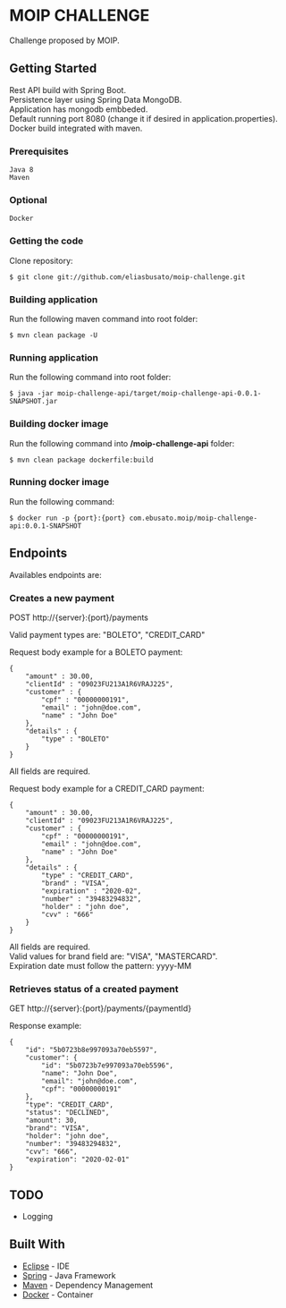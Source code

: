 # MOIP CHALLENGE

Challenge proposed by MOIP.

## Getting Started

Rest API build with Spring Boot.   
Persistence layer using Spring Data MongoDB.   
Application has mongodb embbeded.  
Default running port 8080 (change it if desired in application.properties).   
Docker build integrated with maven.

### Prerequisites

```
Java 8
Maven
```
### Optional

```
Docker
```

### Getting the code

Clone repository:

```
$ git clone git://github.com/eliasbusato/moip-challenge.git
```

### Building application

Run the following maven command into root folder:

```
$ mvn clean package -U
```

### Running application

Run the following command into root folder:

```
$ java -jar moip-challenge-api/target/moip-challenge-api-0.0.1-SNAPSHOT.jar
```

### Building docker image

Run the following command into **/moip-challenge-api** folder:

```
$ mvn clean package dockerfile:build
```

### Running docker image

Run the following command:

```
$ docker run -p {port}:{port} com.ebusato.moip/moip-challenge-api:0.0.1-SNAPSHOT
```

## Endpoints

Availables endpoints are:

### Creates a new payment

POST http://{server}:{port}/payments  

Valid payment types are: "BOLETO", "CREDIT_CARD"

Request body example for a BOLETO payment:

```
{
	"amount" : 30.00,
	"clientId" : "09023FU213A1R6VRAJ225",
	"customer" : {
		"cpf" : "00000000191",
		"email" : "john@doe.com",
		"name" : "John Doe"
	},
	"details" : {
		"type" : "BOLETO"
	}
}
```

All fields are required.

Request body example for a CREDIT_CARD payment:

```
{
	"amount" : 30.00,
	"clientId" : "09023FU213A1R6VRAJ225",
	"customer" : {
		"cpf" : "00000000191",
		"email" : "john@doe.com",
		"name" : "John Doe"
	},
	"details" : {
		"type" : "CREDIT_CARD",
		"brand" : "VISA",
		"expiration" : "2020-02",
		"number" : "39483294832",
		"holder" : "john doe",
		"cvv" : "666"
	}
}
```

All fields are required.  
Valid values for brand field are: "VISA", "MASTERCARD".  
Expiration date must follow the pattern: yyyy-MM  

### Retrieves status of a created payment
	
GET http://{server}:{port}/payments/{paymentId}

Response example: 

```
{
    "id": "5b0723b8e997093a70eb5597",
    "customer": {
        "id": "5b0723b7e997093a70eb5596",
        "name": "John Doe",
        "email": "john@doe.com",
        "cpf": "00000000191"
    },
    "type": "CREDIT_CARD",
    "status": "DECLINED",
    "amount": 30,
    "brand": "VISA",
    "holder": "john doe",
    "number": "39483294832",
    "cvv": "666",
    "expiration": "2020-02-01"
}
```

## TODO

- Logging

## Built With

* [Eclipse](https://www.eclipse.org/) - IDE
* [Spring](https://spring.io/) - Java Framework
* [Maven](https://maven.apache.org/) - Dependency Management
* [Docker](https://www.docker.com/) - Container
